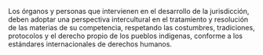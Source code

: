 Los órganos y personas que intervienen en el desarrollo de la jurisdicción, deben adoptar una perspectiva intercultural en el tratamiento y resolución de las materias de su competencia, respetando las costumbres, tradiciones, protocolos y el derecho propio de los pueblos indígenas, conforme a los estándares internacionales de derechos humanos.
